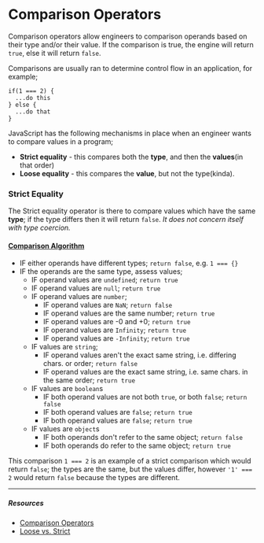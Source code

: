 # Comparison Operators

Comparison operators allow engineers to comparison operands based on their type and/or their value. If the comparison is true, the engine will return `true`, else it will return `false`.

Comparisons are usually ran to determine control flow in an application, for example;

```
if(1 === 2) {
  ...do this
} else {
  ...do that
}
```

JavaScript has the following mechanisms in place when an engineer wants to compare values in a program;

- **Strict equality** - this compares both the **type**, and then the **values**(in that order)
- **Loose equality** - this compares the **value**, but not the type(kinda).

### **Strict Equality**

The Strict equality operator is there to compare values which have the same **type**; if the type differs then it will return `false`. _It does not concern itself with type coercion._

#### [Comparison Algorithm](http://ecma-international.org/ecma-262/5.1/#sec-11.9.6)

- IF either operands have different types; `return false`, e.g. `1 === {}`
- IF the operands are the same type, assess values;
  - IF operand values are `undefined`; `return true`
  - IF operand values are `null`; `return true`
  - IF operand values are `number`;
    - IF operand values are `NaN`; `return false`
    - IF operand values are the same number; `return true`
    - IF operand values are -0 and +0; `return true`
    - IF operand values are `Infinity`; `return true`
    - IF operand values are `-Infinity`; `return true`
  - IF values are `string`;
    - IF operand values aren't the exact same string, i.e. differing chars. or order; `return false`
    - IF operand values are the exact same string, i.e. same chars. in the same order; `return true`
  - IF values are `boolean`s
    - IF both operand values are not both `true`, or both `false`; `return false`
    - IF both operand values are `false`; `return true`
    - IF both operand values are `false`; `return true`
  - IF values are `object`s
    - IF both operands don't refer to the same object; `return false`
    - IF both operands do refer to the same object; `return true`

This comparison `1 === 2` is an example of a strict comparison which would return `false`; the types are the same, but the values differ, however `'1' === 2` would return `false` because the types are different.

---

##### Resources

- [Comparison Operators](https://developer.mozilla.org/en-US/docs/Web/JavaScript/Reference/Operators/Comparison_Operators)
- [Loose vs. Strict](https://medium.com/@tonero91/making-sense-of-javascript-loose-vs-strict-equality-7675b2b90b3c)
